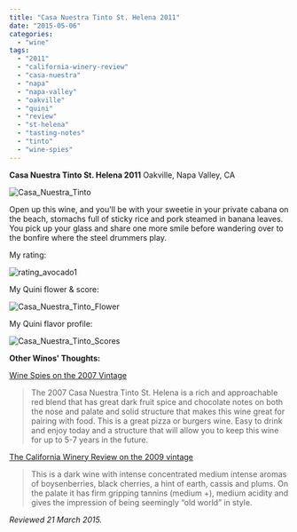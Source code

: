 ```yaml
---
title: "Casa Nuestra Tinto St. Helena 2011"
date: "2015-05-06"
categories:
  - "wine"
tags:
  - "2011"
  - "california-winery-review"
  - "casa-nuestra"
  - "napa"
  - "napa-valley"
  - "oakville"
  - "quini"
  - "review"
  - "st-helena"
  - "tasting-notes"
  - "tinto"
  - "wine-spies"
---
```


**Casa Nuestra Tinto St. Helena 2011** Oakville, Napa Valley, CA

![Casa_Nuestra_Tinto](http://s3.amazonaws.com/thegourmez-wpmedia/2015/05/Casa_Nuestra_Tinto-333x500.jpg)

Open up this wine, and you'll be with your sweetie in your private cabana on the beach, stomachs full of sticky rice and pork steamed in banana leaves. You pick up your glass and share one more smile before wandering over to the bonfire where the steel drummers play.

My rating:

![rating_avocado1](http://s3.amazonaws.com/thegourmez-wpmedia/2009/02/rating_avocado1.gif)

My Quini flower & score:

![Casa_Nuestra_Tinto_Flower](http://s3.amazonaws.com/thegourmez-wpmedia/2015/05/Casa_Nuestra_Tinto_Flower.jpg)

My Quini flavor profile:

![Casa_Nuestra_Tinto_Scores](http://s3.amazonaws.com/thegourmez-wpmedia/2015/05/Casa_Nuestra_Tinto_Scores.jpg)

**Other Winos' Thoughts:**

[Wine Spies on the 2007 Vintage](https://winespies.com/sales/1019-casa-nuestra-2007-tinto-st-helena-napa-valley-red-wine)

> The 2007 Casa Nuestra Tinto St. Helena is a rich and approachable red blend that has great dark fruit spice and chocolate notes on both the nose and palate and solid structure that makes this wine great for pairing with food. This is a great pizza or burgers wine. Easy to drink and enjoy today and a structure that will allow you to keep this wine for up to 5-7 years in the future.

[The California Winery Review on the 2009 vintage](http://www.californiawinetastingadventures.net/2013/03/casa-nuestra-winery-and-vineyards.html)

> This is a dark wine with intense concentrated medium intense aromas of boysenberries, black cherries, a hint of earth, cassis and plums. On the palate it has firm gripping tannins (medium +), medium acidity and gives the impression of being seemingly “old world” in style.

_Reviewed 21 March 2015._
